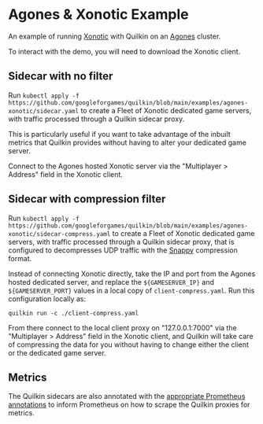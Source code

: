 # Agones & Xonotic Example

An example of running [Xonotic](https://xonotic.org/) with Quilkin on an [Agones](https://agones.dev/) cluster.

To interact with the demo, you will need to download the Xonotic client.

## Sidecar with no filter

Run `kubectl apply -f https://github.com/googleforgames/quilkin/blob/main/examples/agones-xonotic/sidecar.yaml` to 
create a Fleet of Xonotic dedicated game servers, with traffic processed through a Quilkin sidecar proxy.

This is particularly useful if you want to take advantage of the inbuilt metrics that Quilkin provides without 
having to alter your dedicated game server.

Connect to the Agones hosted Xonotic server via the "Multiplayer > Address" field in the Xonotic client.

## Sidecar with compression filter

Run `kubectl apply -f https://github.com/googleforgames/quilkin/blob/main/examples/agones-xonotic/sidecar-compress.yaml`
to create a Fleet of Xonotic dedicated game servers, with traffic processed through a Quilkin sidecar proxy, 
that is configured to decompresses UDP traffic with the [Snappy](../../docs/extensions/filters/compress.md#snappy) 
compression format.

Instead of connecting Xonotic directly, take the IP and port from the Agones hosted dedicated server, and replace the 
`${GAMESERVER_IP}` and `${GAMESERVER_PORT}` values in a local copy of `client-compress.yaml`. Run this configuration 
locally as:

`quilkin run -c ./client-compress.yaml`

From there connect to the local client proxy on "127.0.0.1:7000" via the "Multiplayer > Address" field in the 
Xonotic client, and Quilkin will take care of compressing the data for you without having to change either the 
client or the dedicated game server.

## Metrics

The Quilkin sidecars are also annotated with the 
[appropriate Prometheus annotations](https://github.com/prometheus-community/helm-charts/tree/main/charts/prometheus#scraping-pod-metrics-via-annotations)
to inform Prometheus on how to scrape the Quilkin proxies for metrics.
